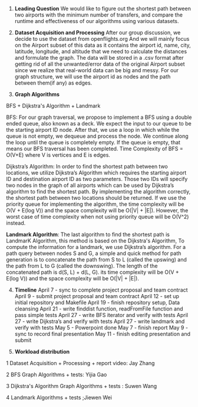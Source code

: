 1. **Leading Question** 
We would like to figure out the shortest path between two airports with the minimum number of transfers, and compare the runtime and effectiveness of our algorithms using various datasets. 

2. **Dataset Acquisition and Processing** 
After our group discussion, we decide to use the dataset from openflights.org And we will mainly focus on the Airport subset of this data as it contains the airport id, name, city, latitude,  longitude, and altitude that we need to calculate the distances and formulate the graph. The data will be stored in a .csv format after getting rid of all the unwanted/error data of the original Airport subset since we realize that real-world data can be big and messy. For our graph structure, we will use the airport id as nodes and the path between them(if any) as edges.

3. **Graph Algorithms** 

BFS + Dijkstra's Algorithm + Landmark

BFS: 
For our graph traversal, we propose to implement a BFS using a double ended queue, also known as a deck. We expect the input to our queue to be the starting airport ID node. After that, we use a loop in which while the queue is not empty, we dequeue and process the node. We continue along the loop until the queue is completely empty. If the queue is empty, that means our BFS traversal has been completed. Time Complexity of BFS = O(V+E) where V is vertices and E is edges.
 
Dijkstra’s Algorithm: 
In order to find the shortest path between two locations, we utilize Dijkstra’s Algorithm which requires the starting airport ID and destination airport ID as two parameters. Those two IDs will specify two nodes in the graph of all airports which can be used by Dijkstra’s algorithm to find the shortest path. By implementing the algorithm correctly, the shortest path between two locations should be returned. If we use the priority queue for implementing the algorithm, the time complexity will be O(V + E(log V)) and the space complexity will be O(|V| + |E|). However, the worst case of time complexity when not using priority queue will be O(V^2) instead. 
 
**Landmark Algorithm**: 
The last algorithm to find the shortest path is LandmarK Algorithm, this method is based on the Dijkstra's Algorithm, To compute the information for a landmark, we use Dijkstra’s algorithm. For a path query between nodes S and
G, a simple and quick method for path generation is to concatenate the path from S to L (called the upswing) and the path from L to G (called the downswing). The length of the concatenated path is d(S, L) + d(L, G). its time complexity  will be O(V + E(log V)) and the space complexity will be O(|V| + |E|).

4. **Timeline** 
April 7 - sync to complete project proposal and team contract
April 9 - submit project proposal and team contract
April 12 - set up initial repository and Makefile
April 19 - finish repository setup, Data cleansing
April 21 - write finddist function, readFromFile function and pass simple tests
April 27 - write BFS iterator and verify with tests
April 27 - write Dijkstra’s and verify with tests
April 27 - write landmark and verify with tests
May 5 - Powerpoint done
May 7 - finish report
May 9 - sync to record final presentation
May 11 - finish editing presentation and submit
 

5. **Workload distribution**

1 Dataset Acquisition + Processing + report video: Jay Zhang

2 BFS  Graph Algorithms + tests: Yijia Gao

3 Dijkstra's Algorithm Graph Algorithms + tests : Suwen Wang

4 Landmark Algorithms + tests ;Jiewen Wei
 
 
 
